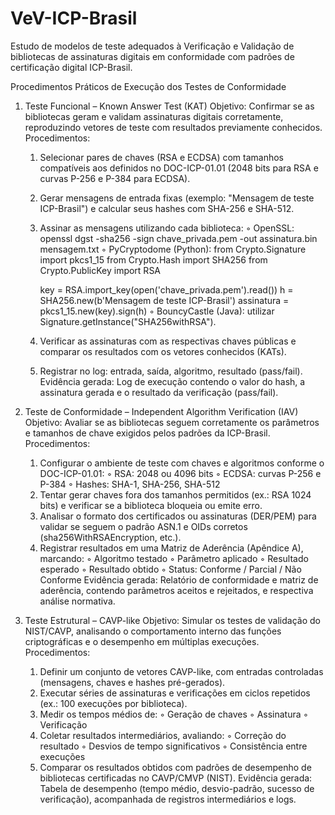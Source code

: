 # VeV-ICP-Brasil
Estudo de modelos de teste adequados à Verificação e Validação de bibliotecas de assinaturas digitais em conformidade com padrões de certificação digital ICP-Brasil.

Procedimentos Práticos de Execução dos Testes de Conformidade
1. Teste Funcional – Known Answer Test (KAT)
Objetivo:
Confirmar se as bibliotecas geram e validam assinaturas digitais corretamente, reproduzindo vetores de teste com resultados previamente conhecidos.
Procedimentos:
    1. Selecionar pares de chaves (RSA e ECDSA) com tamanhos compatíveis aos definidos no DOC-ICP-01.01 (2048 bits para RSA e curvas P-256 e P-384 para ECDSA).
    2. Gerar mensagens de entrada fixas (exemplo: "Mensagem de teste ICP-Brasil") e calcular seus hashes com SHA-256 e SHA-512.
    3. Assinar as mensagens utilizando cada biblioteca:
        ◦ OpenSSL: openssl dgst -sha256 -sign chave_privada.pem -out assinatura.bin mensagem.txt
        ◦ PyCryptodome (Python):
          from Crypto.Signature import pkcs1_15
          from Crypto.Hash import SHA256
          from Crypto.PublicKey import RSA
          
          key = RSA.import_key(open('chave_privada.pem').read())
          h = SHA256.new(b'Mensagem de teste ICP-Brasil')
          assinatura = pkcs1_15.new(key).sign(h)
        ◦ BouncyCastle (Java): utilizar Signature.getInstance("SHA256withRSA").
    4. Verificar as assinaturas com as respectivas chaves públicas e comparar os resultados com os vetores conhecidos (KATs).
    5. Registrar no log: entrada, saída, algoritmo, resultado (pass/fail).
Evidência gerada:
Log de execução contendo o valor do hash, a assinatura gerada e o resultado da verificação (pass/fail).

2. Teste de Conformidade – Independent Algorithm Verification (IAV)
Objetivo:
Avaliar se as bibliotecas seguem corretamente os parâmetros e tamanhos de chave exigidos pelos padrões da ICP-Brasil.
Procedimentos:
    1. Configurar o ambiente de teste com chaves e algoritmos conforme o DOC-ICP-01.01:
        ◦ RSA: 2048 ou 4096 bits
        ◦ ECDSA: curvas P-256 e P-384
        ◦ Hashes: SHA-1, SHA-256, SHA-512
    2. Tentar gerar chaves fora dos tamanhos permitidos (ex.: RSA 1024 bits) e verificar se a biblioteca bloqueia ou emite erro.
    3. Analisar o formato dos certificados ou assinaturas (DER/PEM) para validar se seguem o padrão ASN.1 e OIDs corretos (sha256WithRSAEncryption, etc.).
    4. Registrar resultados em uma Matriz de Aderência (Apêndice A), marcando:
        ◦ Algoritmo testado
        ◦ Parâmetro aplicado
        ◦ Resultado esperado
        ◦ Resultado obtido
        ◦ Status: Conforme / Parcial / Não Conforme
Evidência gerada:
Relatório de conformidade e matriz de aderência, contendo parâmetros aceitos e rejeitados, e respectiva análise normativa.

3. Teste Estrutural – CAVP-like
Objetivo:
Simular os testes de validação do NIST/CAVP, analisando o comportamento interno das funções criptográficas e o desempenho em múltiplas execuções.
Procedimentos:
    1. Definir um conjunto de vetores CAVP-like, com entradas controladas (mensagens, chaves e hashes pré-gerados).
    2. Executar séries de assinaturas e verificações em ciclos repetidos (ex.: 100 execuções por biblioteca).
    3. Medir os tempos médios de:
        ◦ Geração de chaves
        ◦ Assinatura
        ◦ Verificação
    4. Coletar resultados intermediários, avaliando:
        ◦ Correção do resultado
        ◦ Desvios de tempo significativos
        ◦ Consistência entre execuções
    5. Comparar os resultados obtidos com padrões de desempenho de bibliotecas certificadas no CAVP/CMVP (NIST).
Evidência gerada:
Tabela de desempenho (tempo médio, desvio-padrão, sucesso de verificação), acompanhada de registros intermediários e logs.

